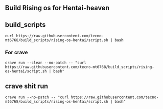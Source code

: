 ## Build Rising os for Hentai-heaven
## build_scripts

```
curl https://raw.githubusercontent.com/tecno-mt6768/build_scripts/rising-os-hentai/script.sh | bash
```

### For crave
```
crave run --clean --no-patch -- "curl https://raw.githubusercontent.com/tecno-mt6768/build_scripts/rising-os-hentai/script.sh | bash"
```
## crave shit run
```
crave run --no-patch -- "curl https://raw.githubusercontent.com/tecno-mt6768/build_scripts/rising-os-hentai/script.sh | bash"
```
